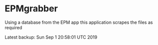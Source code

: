 # EPMgrabber
Using a database from the EPM app this application scrapes the files as required


Latest backup: Sun Sep 1 20:58:01 UTC 2019
